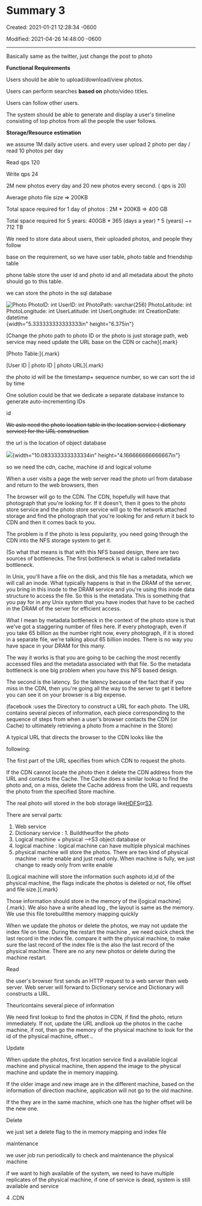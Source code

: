 # Summary 3 

Created: 2021-01-21 12:28:34 -0600

Modified: 2021-04-26 14:48:00 -0600

---

Basically same as the twitter, just change the post to photo



**Functional Requirements**

Users should be able to upload/download/view photos.



Users can perform searches **based on** photo/video titles.



Users can follow other users.



The system should be able to generate and display a user's timeline consisting of top photos from all the people the user follows.





**Storage/Resource estimation**



we assume 1M daily active users. and every user upload 2 photo per day / read 10 photos per day



Read qps 120

Write qps 24





2M new photos every day and 20 new photos every second. ( qps is 20)







Average photo file size => 200KB

Total space required for 1 day of photos : 2M * 200KB => 400 GB

Total space required for 5 years: 400GB * 365 (days a year) * 5 (years) ~= 712 TB







We need to store data about users, their uploaded photos, and people they follow





base on the requirement, so we have user table, photo table and friendship table



phone table store the user id and photo id and all metadata about the photo should go to this table.



we can store the photo in the sql database



![Photo PhotolD: int UserlD: int PhotoPath: varchar(256) PhotoLatitude: int PhotoLongitude: int UserLatitude: int UserLongitude: int CreationDate: datetime ](../../media/Twitter-^M-Insgram-Instagram-Summary-3-image1.png){width="5.333333333333333in" height="6.375in"}

[Change the photo path to photo ID or the photo is just storage path, web service may need update the URL base on the CDN or cache]{.mark}



[Photo Table:]{.mark}

[User ID | photo ID | photo URL]{.mark}





the photo id will be the timestamp+ sequence number, so we can sort the id by time



One solution could be that we dedicate a separate database instance to generate auto-incrementing IDs

id





~~We aslo need the photo location table in the location service ( dictionary service) for the URL construction~~



the url is the location of object database



![](../../media/Twitter-^M-Insgram-Instagram-Summary-3-image2.png){width="10.083333333333334in" height="4.166666666666667in"}

so we need the cdn, cache, machine id and logical volume







When a user visits a page the web server read the photo url from database and return to the web browsers, then



The browser will go to the CDN. The CDN, hopefully will have that photograph that you're looking for. If it doesn't, then it goes to the photo store service and the photo store service will go to the network attached storage and find the photograph that you're looking for and return it back to CDN and then it comes back to you.



The problem is if the photo is less popularity, you need going through the CDN into the NFS storage system to get it.



(So what that means is that with this NFS based design, there are two sources of bottlenecks. The first bottleneck is what is called metadata bottleneck.



In Unix, you'll have a file on the disk, and this file has a metadata, which we will call an inode. What typically happens is that in the DRAM of the server, you bring in this inode to the DRAM service and you're using this inode data structure to access the file. So this is the metadata. This is something that you pay for in any Unix system that you have inodes that have to be cached in the DRAM of the server for efficient access.

What I mean by metadata bottleneck in the context of the photo store is that we've got a staggering number of files here. If every photograph, even if you take 65 billion as the number right now, every photograph, if it is stored in a separate file, we're talking about 65 billion inodes. There is no way you have space in your DRAM for this many.

The way it works is that you are going to be caching the most recently accessed files and the metadata associated with that file. So the metadata bottleneck is one big problem when you have this NFS based design.

The second is the latency. So the latency because of the fact that if you miss in the CDN, then you're going all the way to the server to get it before you can see it on your browser is a big expense.



(facebook :uses the Directory to construct a URL for each photo. The URL contains several pieces of information, each piece corresponding to the sequence of steps from when a user's browser contacts the CDN (or Cache) to ultimately retrieving a photo from a machine in the Store)







A typical URL that directs the browser to the CDN looks like the

following:



The first part of the URL specifies from which CDN to request the photo.

If the CDN cannot locate the photo then it delete the CDN address from the URL and contacts the Cache. The Cache does a similar lookup to find the photo and, on a miss, delete the Cache address from the URL and requests the photo from the specified Store machine.









The real photo will stored in the bob storage like[HDFS](https://en.wikipedia.org/wiki/Apache_Hadoop)or[S3](https://en.wikipedia.org/wiki/Amazon_S3).



There are serval parts:



1.  Web service
2.  Dictionary service : 1. Buildtheurlfor the photo
3.  Logical machine + physical -->S3 object database or
4.  logical machine : logical machine can have multiple physical machines
5.  physical machine will store the photos. There are two kind of physical machine : write enable and just read only. When machine is fully, we just change to ready only from write enable







[Logical machine will store the information such asphoto id,id of the physical machine, the flags indicate the photos is deleted or not, file offset and file size.]{.mark}



Those information should store in the memory of the l[ogical machine]{.mark}. We also have a write ahead log , the layout is same as the memory. We use this file torebuiltthe memory mapping quickly



When we update the photos or delete the photos, we may not update the index file on time. During the restart the machine , we need quick check the last record in the index file. compare it with the physical machine, to make sure the last record of the index file is the also the last record of the physical machine. There are no any new photos or delete during the machine restart.





Read



the user's browser first sends an HTTP request to a web server then web server. Web server will forward to Dictionary service and Dictionary will constructs a URL.



Theurlcontains several piece of information



We need first lookup to find the photos in CDN, if find the photo, return immediately. If not, update the URL andlook up the photos in the cache machine, if not, then go the memory of the physical machine to look for the id of the physical machine, offset ..





Update

When update the photos, first location service find a available logical machine and physical machine, then append the image to the physical machine and update the in memory mapping.



If the older image and new image are in the different machine, based on the information of direction machine, application will not go to the old machine.



If the they are in the same machine, which one has the higher offset will be the new one.



Delete



we just set a delete flag to the in memory mapping and index file

maintenance



we user job run periodically to check and maintenance the physical machine





if we want to high available of the system, we need to have multiple replicates of the physical machine, if one of service is dead, system is still available and service





4 .CDN


